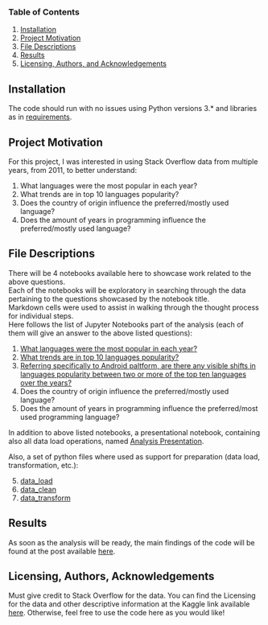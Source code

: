 
### Table of Contents

1. [Installation](#installation)
2. [Project Motivation](#motivation)
3. [File Descriptions](#files)
4. [Results](#results)
5. [Licensing, Authors, and Acknowledgements](#licensing)

## Installation <a name="installation"></a>

The code should run with no issues using Python versions 3.* and libraries as in [requirements](requirements.txt).

## Project Motivation<a name="motivation"></a>

For this project, I was interested in using Stack Overflow data from multiple years, from 2011, to better understand:

1. What languages were the most popular in each year?
2. What trends are in top 10 languages popularity?
3. Does the country of origin influence the preferred/mostly used language?
4. Does the amount of years in programming influence the preferred/mostly used language?

## File Descriptions <a name="files"></a>

There will be 4 notebooks available here to showcase work related to the above questions.<br/>
Each of the notebooks will be exploratory in searching through the data pertaining to the questions showcased by the
notebook title.<br/>
Markdown cells were used to assist in walking through the thought process for individual steps.
</br>Here follows the list of Jupyter Notebooks part of the analysis (each of them will give an answer to the above
listed questions):

1. [What languages were the most popular in each year?](notebooks/1.LanguagesPopularityByYear.ipynb)
2. [What trends are in top 10 languages popularity?](notebooks/2.Top10LanguagesPopularityTrends.ipynb)
3. [Referring specifically to Android paltform, are there any visible shifts in languages popularity between two or more of the top ten languages over the years?](notebooks/3.AndroidPlatformLaguagesInDepthAnalysis.ipynb)
3. Does the country of origin influence the preferred/mostly used language?
4. Does the amount of years in programming influence the preferred/most used programming language?

In addition to above listed notebooks, a presentational notebook, containing also all data load operations, named
[Analysis Presentation](notebooks/0.AnalysisPresentation.ipynb).

Also, a set of python files where used as support for preparation (data load, transformation, etc.):

5. [data_load](preparation/data_load.py)
6. [data_clean](preparation/data_clean.py)
7. [data_transform](preparation/data_transform.py)

## Results<a name="results"></a>

As soon as the analysis will be ready, the main findings of the code will be found at the post
available [here](https://medium.com/TBD).

## Licensing, Authors, Acknowledgements<a name="licensing"></a>

Must give credit to Stack Overflow for the data. You can find the Licensing for the data and other descriptive
information at the Kaggle link available [here](https://www.kaggle.com/stackoverflow/so-survey-2017/data). Otherwise,
feel free to use the code here as you would like! 

